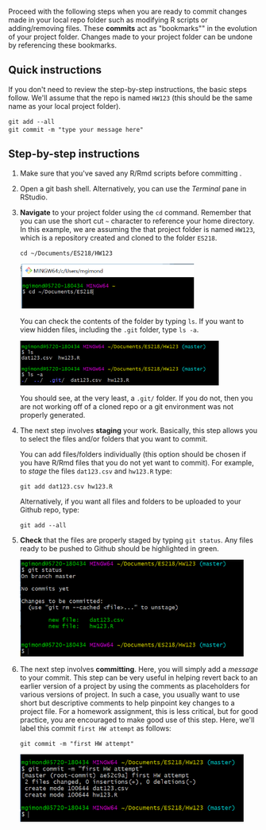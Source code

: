 Proceed with the following steps when you are ready to commit changes made in your local repo folder such as modifying R scripts or adding/removing files. These **commits** act as "bookmarks"" in the evolution of your project folder. Changes made to your project folder can be undone by referencing these bookmarks.

## Quick instructions

If you don't need to review the step-by-step instructions, the basic steps follow. We'll assume that the repo is named `HW123` (this should be the same name as your local project folder). 

```
git add --all
git commit -m "type your message here"
```

## Step-by-step instructions

1. Make sure that you've saved any R/Rmd scripts before committing .
2. Open a git bash shell. Alternatively, you can use the *Terminal* pane in RStudio.
3. **Navigate** to your project folder using the `cd` command. Remember that you can use the short cut `~` character to reference your home directory. In this example, we are assuming the that project folder is named `HW123`, which is a repository created and cloned to the folder `ES218`.
     ```
     cd ~/Documents/ES218/HW123
     ```
     <img src="img/cd_hw123.PNG" width=350 /> 
     
   You can check the contents of the folder by typing `ls`. If you want to view hidden files, including the `.git` folder, type `ls -a`. 
   
   <img src="img/ls_a_folder.PNG" width=400 /> 
   
   You should see, at the very least, a `.git/` folder. If you do not, then you are not working off of a cloned repo or a git environment was not properly generated.
   
4. The next step involves **staging** your work. Basically, this step allows you to select the files and/or folders that you want to commit. 

   You can add files/folders individually (this option should be chosen if you have R/Rmd files that you do not yet want to commit). For example, to *stage* the files `dat123.csv` and `hw123.R` type:
    ```
    git add dat123.csv hw123.R
    ```
    Alternatively, if you want all files and folders to be uploaded to your Github repo, type:
    ```
    git add --all
    ```
       
  5. **Check** that the files are properly staged by typing `git status`. Any files ready to be pushed to Github should be highlighted in green.
  
      <img src="img/git_status.PNG" width=450 /> 
  
  
  6. The next step involves **committing**. Here, you will simply add a *message* to your commit. This step can be very useful in helping revert back to an earlier version of a project by using the comments as placeholders for various versions of project. In such a case, you usually want to use short but descriptive comments to help pinpoint key changes to a project file. For a homework assignment, this is less critical, but for good practice, you are encouraged to make good use of this step. Here, we'll label this commit `first HW attempt` as follows:
      ```
      git commit -m "first HW attempt"
      ```
      
        <img src="img/git_commit.PNG" width=450 /> 
